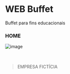 # WEB Buffet
Buffet para fins educacionais
<br>
### HOME
![image](https://user-images.githubusercontent.com/67590378/96327904-4a7c9100-1014-11eb-817f-841c79d04479.png)
<br>
<br>
<br>
> EMPRESA FICTÍCIA
